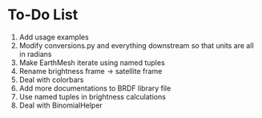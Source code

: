# To-Do List
1. Add usage examples
2. Modify conversions.py and everything downstream so that units are all in radians
3. Make EarthMesh iterate using named tuples
4. Rename brightness frame -> satellite frame
5. Deal with colorbars
6. Add more documentations to BRDF library file
7. Use named tuples in brightness calculations
8. Deal with BinomialHelper